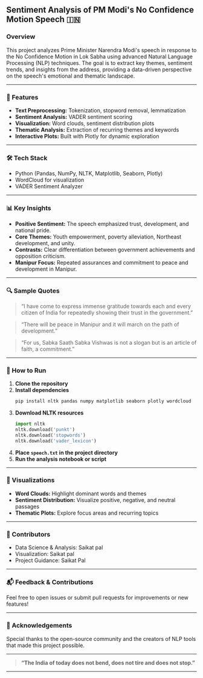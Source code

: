 ## Sentiment Analysis of PM Modi's No Confidence Motion Speech 🇮🇳

### Overview

This project analyzes Prime Minister Narendra Modi's speech in response to the No Confidence Motion in Lok Sabha using advanced Natural Language Processing (NLP) techniques. The goal is to extract key themes, sentiment trends, and insights from the address, providing a data-driven perspective on the speech's emotional and thematic landscape.

---

### 🚀 Features

- **Text Preprocessing:** Tokenization, stopword removal, lemmatization
- **Sentiment Analysis:** VADER sentiment scoring
- **Visualization:** Word clouds, sentiment distribution plots
- **Thematic Analysis:** Extraction of recurring themes and keywords
- **Interactive Plots:** Built with Plotly for dynamic exploration

---

### 🛠️ Tech Stack

- Python (Pandas, NumPy, NLTK, Matplotlib, Seaborn, Plotly)
- WordCloud for visualization
- VADER Sentiment Analyzer

---

### 📊 Key Insights

- **Positive Sentiment:** The speech emphasized trust, development, and national pride.
- **Core Themes:** Youth empowerment, poverty alleviation, Northeast development, and unity.
- **Contrasts:** Clear differentiation between government achievements and opposition criticism.
- **Manipur Focus:** Repeated assurances and commitment to peace and development in Manipur.

---

### 🔍 Sample Quotes

> “I have come to express immense gratitude towards each and every citizen of India for repeatedly showing their trust in the government.”

> “There will be peace in Manipur and it will march on the path of development.”

> “For us, Sabka Saath Sabka Vishwas is not a slogan but is an article of faith, a commitment.”

---

### 📁 How to Run

1. **Clone the repository**
2. **Install dependencies**
   ```bash
   pip install nltk pandas numpy matplotlib seaborn plotly wordcloud
   ```
3. **Download NLTK resources**
   ```python
   import nltk
   nltk.download('punkt')
   nltk.download('stopwords')
   nltk.download('vader_lexicon')
   ```
4. **Place `speech.txt` in the project directory**
5. **Run the analysis notebook or script**

---

### 🌟 Visualizations

- **Word Clouds:** Highlight dominant words and themes
- **Sentiment Distribution:** Visualize positive, negative, and neutral passages
- **Thematic Plots:** Explore focus areas and recurring topics

---

### 🤝 Contributors

- Data Science & Analysis: Saikat pal 
- Visualization: Saikat pal 
- Project Guidance: Saikat Pal 

---

### 📬 Feedback & Contributions

Feel free to open issues or submit pull requests for improvements or new features!

---

### 📢 Acknowledgements

Special thanks to the open-source community and the creators of NLP tools that made this project possible.

---

> **“The India of today does not bend, does not tire and does not stop.”**

---


